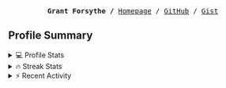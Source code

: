 <p><pre align="center"><strong>Grant Forsythe /</strong> <a href="https://www.grantwforsythe.com/">Homepage</a> / <a href="https://github.com/grantwforsythe">GitHub</a> / <a href="https://gist.github.com/grantwforsythe">Gist</a></pre></p>
 
<h2 align="left">Profile Summary</h2>
<details>
    <summary>💻 Profile Stats</summary>
    <div align="center">
        <img alt="GitHub stats" src="https://github-readme-stats.vercel.app/api?username=grantwforsythe&count_private=true&show_icons=true&hide=stars&border_radius=7&include_all_commits=true&hide_rank=true&custom_title=Grant%27s%20GitHub%20Stats">
        <img alt="Top languages" src="https://github-readme-stats.vercel.app/api/top-langs/?username=grantwforsythe&hide=jupyter+notebook,vim+script&layout=compact&langs_count=6">
    </div>
    <p style="font-size: 11px;" align="center">
        <strong>Note:</strong> Top languages is only a metric of the languages my public code consists of and doesn't reflect experience or skill level.
    </p>
</details>

<details>
    <summary>🔥 Streak Stats</summary>
        <div align="center">
            <img alt="Streak stats" src="https://github-readme-streak-stats.herokuapp.com/?user=grantwforsythe">
        </div>
</details>

 <details>
    <summary>⚡ Recent Activity</summary>
    
  <!--START_SECTION:activity-->
1. ❗ Opened issue [#3346](https://github.com/toolkit-for-ynab/toolkit-for-ynab/issues/3346) in [toolkit-for-ynab/toolkit-for-ynab](https://github.com/toolkit-for-ynab/toolkit-for-ynab)
2. 🗣 Commented on [#933](https://github.com/commitizen/cz-cli/issues/933#issuecomment-1868005431) in [commitizen/cz-cli](https://github.com/commitizen/cz-cli)
3. 🗣 Commented on [#3372](https://github.com/javascript-tutorial/en.javascript.info/pull/3372#issuecomment-1856132469) in [javascript-tutorial/en.javascript.info](https://github.com/javascript-tutorial/en.javascript.info)
4. 💪 Opened PR [#7](https://github.com/prismaui/prismaui/pull/7) in [prismaui/prismaui](https://github.com/prismaui/prismaui)
5. ❗ Opened issue [#6](https://github.com/prismaui/prismaui/issues/6) in [prismaui/prismaui](https://github.com/prismaui/prismaui)
  <!--END_SECTION:activity-->
    
 </details>
